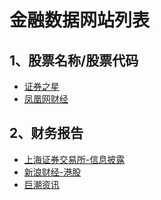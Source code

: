 # 金融数据网站列表
## 1、股票名称/股票代码
- [证券之星](http://stock.stockstar.com/)
- [凤凰网财经](http://app.finance.ifeng.com/list/stock.php?t=ha&f=symbol&o=asc&p=1)

## 2、财务报告
- [上海证券交易所-信息披露]()
- [新浪财经-港股](http://stock.finance.sina.com.cn/hkstock/view/notice.php)
- [巨潮资讯](http://www.cninfo.com.cn/cninfo-new/index)